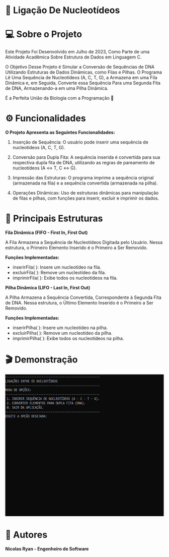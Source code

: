# 🧬 Ligação De Nucleotídeos 

# 💻 Sobre o Projeto 

Este Projeto Foi Desenvolvido em Julho de 2023, Como Parte de uma Atividade Acadêmica Sobre Estrutura de Dados em Linguagem C. 

O Objetivo Desse Projeto é Simular a Conversão de Sequências de DNA Utilizando Estruturas de Dados Dinâmicas, como Filas e Pilhas. O Programa Lê Uma Sequência de Nucleotídeos (A, C, T, G), a Armazena em uma Fila Dinâmica e, em Seguida, Converte essa Sequência Para uma Segunda Fita de DNA, Armazenando-a em uma Pilha Dinâmica.

É a Perfeita União da Biologia com a Programação 🍃

# ⚙️ Funcionalidades

**O Projeto Apresenta as Seguintes Funcionalidades:**

1. Inserção de Sequência: O usuário pode inserir uma sequência de nucleotídeos (A, C, T, G).

2. Conversão para Dupla Fita: A sequência inserida é convertida para sua respectiva dupla fita de DNA, utilizando as regras de pareamento de nucleotídeos (A ↔ T, C ↔ G).
   
3. Impressão das Estruturas: O programa imprime a sequência original (armazenada na fila) e a sequência convertida (armazenada na pilha).

4. Operações Dinâmicas: Uso de estruturas dinâmicas para manipulação de filas e pilhas, com funções para inserir, excluir e imprimir os dados.

# 🔗 Principais Estruturas 

**Fila Dinâmica (FIFO - First In, First Out)**

A Fila Armazena a Sequência de Nucleotídeos Digitada pelo Usuário. Nessa estrutura, o Primeiro Elemento Inserido é o Primeiro a Ser Removido.

**Funções Implementadas:**

- inserirFila( ): Insere um nucleotídeo na fila.
- excluirFila( ): Remove um nucleotídeo da fila.
- imprimirFila( ): Exibe todos os nucleotídeos na fila.
  
**Pilha Dinâmica (LIFO - Last In, First Out)**

A Pilha Armazena a Sequência Convertida, Correspondente à Segunda Fita de DNA. Nessa estrutura, o Último Elemento Inserido é o Primeiro a Ser Removido.

**Funções Implementadas:**

- inserirPilha( ): Insere um nucleotídeo na pilha.
- excluirPilha( ): Remove um nucleotídeo da pilha.
- imprimirPilha( ): Exibe todos os nucleotídeos na pilha.

# 🎬 Demonstração 

<p align="center">
  <img width="600" height="450" src="assets/ligação-de-nucleotideos (GIF).gif">
</p>

# 📄 Autores 
**Nicolas Ryan - Engenheiro de Software** 



